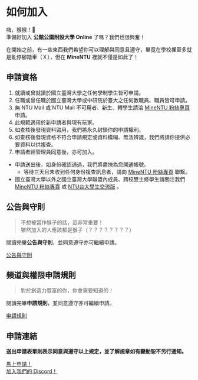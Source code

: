 # 如何加入
嗨，猴猴！🐒<br>
準備好加入 **公館公園附設大學 Online** 了嗎？我們也很興奮！

在開始之前，有一些東西我們希望你可以理解與同意且遵守，畢竟在學校裡至多就是亂停腳踏車（Ｘ），但在 **MineNTU** 裡就不僅是如此了！

## 申請資格
1. 就讀或曾就讀於國立臺灣大學之任何學制學生皆可申請。
2. 任職或曾任職於國立臺灣大學或中研院於臺大之任何教職員、職員皆可申請。
3. 無 NTU Mail 或 NTU Mail 不可用者、新生、轉學生請洽 [MineNTU 粉絲專頁](https://facebook.com/MineNTU) 申請。
4. 此規範適用於新申請者與現有玩家。
5. 如查核後發現資料盜用，我們將永久封鎖你的申請權利。
6. 如查核後發現資格不符合申請規定或資料模糊、無法辨識，我們將請你提供必要資料以供複查。
7. 申請者經管理員同意後，亦可加入。

- 申請送出後，如身份確認通過，我們將盡快為您開通帳號。
  - 等待三天且未收到任何身份複查訊息者，請向 [MineNTU 粉絲專頁](https://facebook.com/MineNTU) 聯繫。
- 國立臺灣大學以外之國立臺灣大學聯盟內成員、跨校雙主修學生請關注我們 [MineNTU 粉絲專頁](https://facebook.com/MineNTU) 或 [NTU台大學生交流版](https://www.facebook.com/groups/NTU.Head) 。

## 公告與守則
> 不想被當作猴子的話，這非常重要！<br>
> 雖然加入的人應該都是猴子（？？？？？？？？）

閱讀完畢**公告與守則**，並同意遵守亦可繼續申請。

[公告與守則](/terms-and-conditions/)

## 頻道與權限申請規則
> 對於創造力豐富的你，你會需要知道的！

閱讀完畢**申請規則**，並同意遵守亦可繼續申請。

[申請規則](/requests/)

## 申請連結
**送出申請表單則表示同意與遵守以上規定，並了解規章如有變動恕不另行通知。**

[<i class="fas fa-pen-nib"></i> 馬上申請！](https://dashboard.myntu.me/auth)<br>
[<i class="fab fa-discord"></i> 加入我們的 Discord！](https://discord.gg/k4mUUHMHRv)<br>
